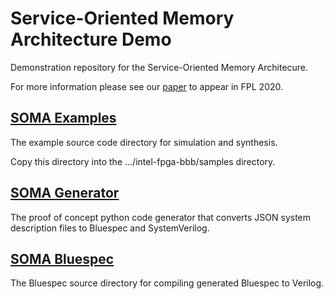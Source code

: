 # Service-Oriented Memory Architecture Demo

Demonstration repository for the Service-Oriented Memory Architecure.

For more information please see our [paper](http://users.ece.cmu.edu/~jhoe/distribution/2020/fpl2020srv.pdf) to appear in FPL 2020.

## [SOMA Examples](SOMA-examples)

The example source code directory for simulation and synthesis. 

Copy this directory into the .../intel-fpga-bbb/samples directory.

## [SOMA Generator](SOMA-generator)

The proof of concept python code generator that converts JSON system description files to Bluespec and SystemVerilog. 

## [SOMA Bluespec](SOMA-bluespec)

The Bluespec source directory for compiling generated Bluespec to Verilog. 
